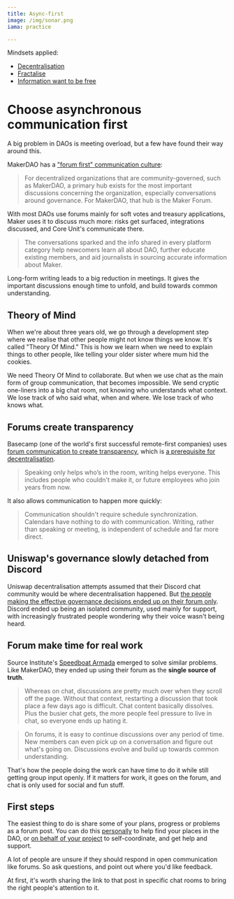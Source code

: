 ```yaml
---
title: Async-first
image: /img/sonar.png
iama: practice

---
```



Mindsets applied: 
- [Decentralisation](/mindsets/decentralisation/)
- [Fractalise](/mindsets/fractal/)
- [Information want to be free](/mindsets/information-wants-to-be-free/)

# Choose asynchronous communication first

A big problem in DAOs is meeting overload, but a few have found their way around this.

MakerDAO has a ["forum first" communication culture](https://blog.makerdao.com/why-the-makerdao-forum-is-the-heart-of-the-maker-community/):

> For decentralized organizations that are community-governed, such as MakerDAO, a primary hub exists for the most important discussions concerning the organization, especially conversations around governance. For MakerDAO, that hub is the Maker Forum. 

With most DAOs use forums mainly for soft votes and treasury applications, Maker uses it to discuss much more: risks get surfaced, integrations discussed, and Core Unit's communicate there.

> The conversations sparked and the info shared in every platform category help newcomers learn all about DAO, further educate existing members, and aid journalists in sourcing accurate information about Maker. 

Long-form writing leads to a big reduction in meetings.  It gives the important discussions enough time to unfold, and build towards common understanding.

## Theory of Mind
When we're about three years old, we go through a development step where we realise that other people might not know things we know.  It's called "Theory Of Mind."  This is how we learn when we need to explain things to other people, like telling your older sister where mum hid the cookies.

We need Theory Of Mind to collaborate. But when we use chat as the main form of group communication, that becomes impossible.  We send cryptic one-liners into a big chat room, not knowing who understands what context.  We lose track of who said what, when and where. We lose track of who knows what. 

## Forums create transparency

Basecamp (one of the world's first successful remote-first companies) uses [forum communication to create transparency](https://basecamp.com/guides/how-we-communicate), which is [a prerequisite for decentralisation](/mindsets/information-wants-to-be-free/).

> Speaking only helps who’s in the room, writing helps everyone. This includes people who couldn't make it, or future employees who join years from now.

It also allows communication to happen more quickly:

> Communication shouldn't require schedule synchronization. Calendars have nothing to do with communication. Writing, rather than speaking or meeting, is independent of schedule and far more direct.

## Uniswap's governance slowly detached from Discord 

Uniswap decentralisation attempts assumed that their Discord chat community would be where decentralisation happened.  But [the people making the effective governance decisions ended up on their forum only](https://otherinter.net/research/uniswap-offchain-report/).  Discord ended up being an isolated community, used mainly for support, with increasingly frustrated people wondering why their voice wasn't being heard.


## Forum make time for real work
Source Institute's [Speedboat Armada](https://source.institute/collaboration/decentralised-agile/#communication) emerged to solve similar problems.  Like MakerDAO, they ended up using their forum as the **single source of truth**. 

> Whereas on chat, discussions are pretty much over when they scroll off the page. Without that context, restarting a discussion that took place a few days ago is difficult. Chat content basically dissolves. Plus the busier chat gets, the more people feel pressure to live in chat, so everyone ends up hating it.

> On forums, it is easy to continue discussions over any period of time. New members can even pick up on a conversation and figure out what's going on. Discussions evolve and build up towards common understanding.

That's how the people doing the work can have time to do it while still getting group input openly. If it matters for work, it goes on the forum, and chat is only used for social and fun stuff.

## First steps

The easiest thing to do is share some of your plans, progress or problems as a forum post. You can do this [personally](/practices/check-ins) to help find your places in the DAO, or [on behalf of your project](/practices/small-squads/)  to self-coordinate, and get help and support.

A lot of people are unsure if they should respond in open communication like forums.  So ask questions, and point out where you'd like feedback.  

At first, it's worth sharing the link to that post in specific chat rooms to bring the right people's attention to it.

